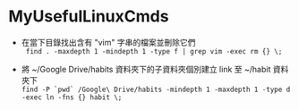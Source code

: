 # MyUsefulLinuxCmds

* 在當下目錄找出含有 "vim" 字串的檔案並刪除它們<br>
` find . -maxdepth 1 -mindepth 1 -type f | grep vim -exec rm {} \;`

* 將 ~/Google Drive/habits 資料夾下的子資料夾個別建立 link 至 ~/habit 資料夾下<br>
``find -P `pwd` /Google\ Drive/habits -mindepth 1 -maxdepth 1 -type d -exec ln -fns {} habit \;``